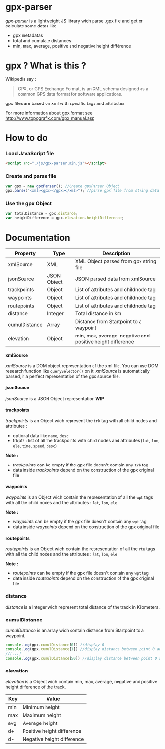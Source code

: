 # gpx-parser

*gpx-parser* is a lightweight JS library wich parse .gpx file and get or calculate some datas like
- gpx metadatas
- total and cumulate distances
- min, max, average, positive and negative height différence

# gpx ? What is this ?

Wikipedia say :
> GPX, or GPS Exchange Format, is an XML schema designed as a common GPS data format for software applications.

gpx files are based on xml with specific tags and attributes

For more information about gpx format see http://www.topografix.com/gpx_manual.asp

# How to do

### Load JavaScript file
```html
<script src="./js/gpx-parser.min.js"></script>
```

### Create and parse file
```js
var gpx = new gpxParser(); //Create gpxParser Object
gpx.parse("<xml><gpx></gpx></xml>"); //parse gpx file from string data
```

### Use the gpx Object

```js
var totalDistance = gpx.distance;
var heightDifference = gpx.elevation.heightDifference;
```

# Documentation

| Property  | Type | Description|
| ------------- | ------------- | ------------- |
| xmlSource | XML | XML Object parsed from gpx string file |
| jsonSource | JSON Object | JSON parsed data from xmlSource |
| trackpoints | Object | List of <trkpt> attributes and childnode tag|
| waypoints | Object | List of <wpt> attributes and childnode tag |
| routepoints | Object | List of <rtept> attributes and childnode tag |
| distance | Integer | Total distance in km |
| cumulDistance | Array | Distance from Startpoint to a waypoint |
| elevation | Object | min, max, average, negative and positive height difference |

#### xmlSource

*xmlSource* is a DOM object representation of the xml file. You can use DOM research function like `querySelector()` on it. *xmlSource* is automatically parsed, it a perfect representation of the gpx source file.

#### jsonSource

*jsonSource* is a JSON Object representation
**WIP**

#### trackpoints

*trackpoints* is an Object wich represent the `trk` tag with all child nodes and attributes :
- optional data like `name`, `desc`
- trkpts : list of all the trackpoints with child nodes and attributes (`lat`, `lon`, `ele`, `time`, `speed`, `desc`)

**Note :**
- *trackpoints* can be empty if the gpx file doesn't contain any `trk` tag
- data inside *trackpoints* depend on the construction of the gpx original file

#### waypoints

*waypoints* is an Object wich contain the representation of all the `wpt` tags with all the child nodes and the attributes : `lat`, `lon`, `ele`

**Note :**
- *waypoints* can be empty if the gpx file doesn't contain any `wpt` tag
- data inside *waypoints* depend on the construction of the gpx original file

#### routepoints

*routepoints* is an Object wich contain the representation of all the `rte` tags with all the child nodes and the attributes : `lat`, `lon`, `ele`

**Note :**
- *routepoints* can be empty if the gpx file doesn't contain any `wpt` tag
- data inside *routepoints* depend on the construction of the gpx original file

### distance

*distance* is a Integer wich represent total distance of the track in Kilometers.

### cumulDistance

*cumulDistance* is an array wich contain distance from Startpoint to a waypoint.

```javascript
console.log(gpx.cumulDistance[0]) //display 0
console.log(gpx.cumulDistance[1]) //display distance between point 0 and point 1
//[...]
console.log(gpx.cumulDistance[50]) //display distance between point 0 and point 50
```

### elevation
*elevation* is a Object wich contain min, max, average, negative and positive height difference of the track.

| Key | Value |
| --- | ----- |
| min | Minimum height      |
| max | Maximum height      |
| avg | Average height      |
| d+ | Positive height difference       |
| d- | Negative height difference      |
